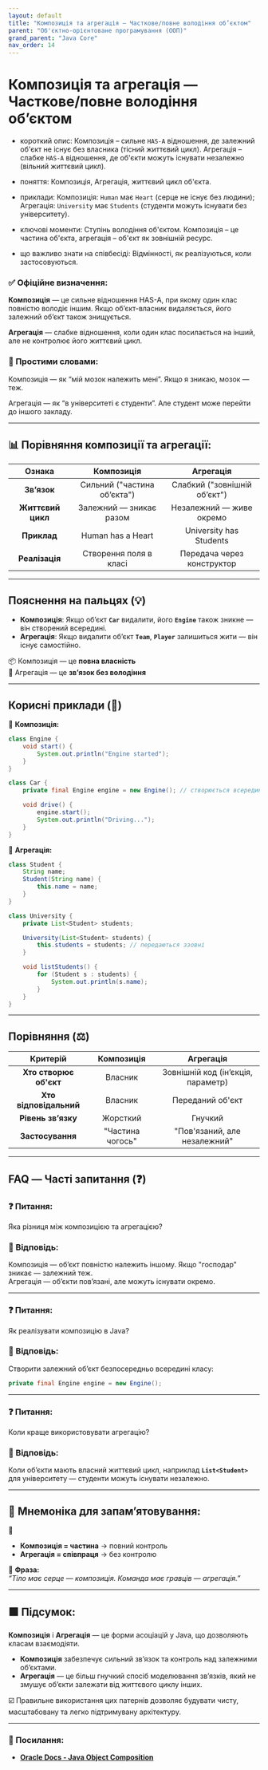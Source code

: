 ```yaml
---
layout: default
title: "Композиція та агрегація — Часткове/повне володіння об’єктом"
parent: "Об'єктно-орієнтоване програмування (ООП)"
grand_parent: "Java Core"
nav_order: 14
---
```


# Композиція та агрегація — Часткове/повне володіння об’єктом

* короткий опис: Композиція – сильне `HAS-A` відношення, де залежний об'єкт не існує без власника (тісний життєвий цикл). Агрегація – слабке `HAS-A` відношення, де об'єкти можуть існувати незалежно (вільний життєвий цикл).

* поняття: Композиція, Агрегація, життєвий цикл об'єкта.

* приклади: Композиція: `Human` має `Heart` (серце не існує без людини); Агрегація: `University` має `Students` (студенти можуть існувати без університету).

* ключові моменти: Ступінь володіння об'єктом. Композиція – це частина об'єкта, агрегація – об'єкт як зовнішній ресурс.

* що важливо знати на співбесіді: Відмінності, як реалізуються, коли застосовуються.

### **✅ Офіційне визначення:**

**Композиція** — це сильне відношення HAS-A, при якому один клас повністю володіє іншим. Якщо об’єкт-власник
видаляється, його залежний об’єкт також знищується.

**Агрегація** — слабке відношення, коли один клас посилається на інший, але не контролює його життєвий цикл.

### **🧠 Простими словами:**

Композиція — як “мій мозок належить мені”. Якщо я зникаю, мозок — теж.

Агрегація — як “в університеті є студенти”. Але студент може перейти до іншого закладу.

---

## **📊 Порівняння композиції та агрегації:**

|      Ознака       |         Композиція          |          Агрегація           |
|:-----------------:|:---------------------------:|:----------------------------:|
|    **Зв’язок**    | Сильний ("частина об’єкта") | Слабкий ("зовнішній об’єкт") |
| **Життєвий цикл** |   Залежний — зникає разом   |   Незалежний — живе окремо   |
|    **Приклад**    |      Human has a Heart      |   University has Students    |
|  **Реалізація**   |   Створення поля в класі    |  Передача через конструктор  |

---

## **Пояснення на пальцях (💡)**

* **Композиція**: Якщо об’єкт **`Car`** видалити, його **`Engine`** також зникне — він створений всередині.
* **Агрегація**: Якщо видалити об’єкт **`Team`**, **`Player`** залишиться жити — він існує самостійно.

📦 Композиція — це **повна власність**  
🤝 Агрегація — це **зв’язок без володіння**

---

## **Корисні приклади (🧪)**

🔹 **Композиція:**

```java
class Engine {
    void start() {
        System.out.println("Engine started");
    }
}

class Car {
    private final Engine engine = new Engine(); // створюється всередині

    void drive() {
        engine.start();
        System.out.println("Driving...");
    }
}
```

🔹 **Агрегація:**

```java
class Student {
    String name;
    Student(String name) {
        this.name = name;
    }
}

class University {
    private List<Student> students;

    University(List<Student> students) {
        this.students = students; // передаються ззовні
    }

    void listStudents() {
        for (Student s : students) {
            System.out.println(s.name);
        }
    }
}
```

---

## **Порівняння (⚖️)**

|        Критерій        |    Композиція    |             Агрегація              |
|:----------------------:|:----------------:|:----------------------------------:|
| **Хто створює об'єкт** |     Власник      | Зовнішній код (інʼєкція, параметр) |
| **Хто відповідальний** |     Власник      |          Переданий об'єкт          |
|   **Рівень зв’язку**   |     Жорсткий     |              Гнучкий               |
|    **Застосування**    | "Частина чогось" |    "Пов'язаний, але незалежний"    |

---

## **FAQ — Часті запитання (❓)**

### **❓ Питання:**

 Яка різниця між композицією та агрегацією?  

### **💬 Відповідь:**

Композиція — об’єкт повністю належить іншому. Якщо "господар" зникає — залежний теж.  
Агрегація — об’єкти пов’язані, але можуть існувати окремо.

---

### **❓ Питання:**

 Як реалізувати композицію в Java?  

### **💬 Відповідь:**

Створити залежний об’єкт безпосередньо всередині класу:

```java
private final Engine engine = new Engine();
```

---

### **❓ Питання:**

 Коли краще використовувати агрегацію?  

### **💬 Відповідь:**

Коли об’єкти мають власний життєвий цикл, наприклад **`List<Student>`** для університету — студенти можуть існувати
незалежно.

---

## **🧠 Мнемоніка для запам’ятовування:**

📌

* **Композиція \= частина** -> повний контроль
* **Агрегація \= співпраця** -> без контролю

🧠 **Фраза:**  
*“Тіло має серце — композиція. Команда має гравців — агрегація.”*

---

## **🟩 Підсумок:**

**Композиція** і **Агрегація** — це форми асоціацій у Java, що дозволяють класам взаємодіяти.

* **Композиція** забезпечує сильний зв’язок та контроль над залежними об’єктами.
* **Агрегація** — це більш гнучкий спосіб моделювання зв’язків, який не змушує об’єкти залежати від життєвого циклу
  інших.

☑️ Правильне використання цих патернів дозволяє будувати чисту, масштабовану та легко підтримувану архітектуру.

---

### **🔗 Посилання:**

* [**Oracle Docs \- Java Object Composition**](https://docs.oracle.com/javase/tutorial/java/javaOO/objectcreation.html)
